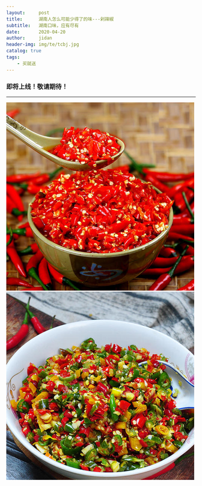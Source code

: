 ```yaml
---
layout:     post
title:      湖南人怎么可能少得了的味---剁辣椒
subtitle:   湖南口味，应有尽有
date:       2020-04-20
author:     jidan
header-img: img/te/tcbj.jpg
catalog: true
tags:
    - 买就送
---
```

### 即将上线！敬请期待！
---
![](/img/te/19.jpg)
![](/img/te/11.jpg)